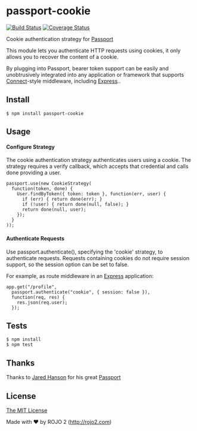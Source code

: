 # passport-cookie

[![Build Status](https://travis-ci.org/rojo2/passport-cookie.svg?branch=master)](https://travis-ci.org/rojo2/passport-cookie)
[![Coverage Status](https://coveralls.io/repos/github/rojo2/passport-cookie/badge.svg?branch=master)](https://coveralls.io/github/rojo2/passport-cookie?branch=master)

Cookie authentication strategy for [Passport](http://passportjs.org)

This module lets you authenticate HTTP requests using cookies, it only allows
you to recover the content of a cookie.

By plugging into Passport, bearer token support can be easily and unobtrusively
integrated into any application or framework that supports [Connect](http://www.senchalabs.org/connect)-style
middleware, including [Express](http://expressjs.com/)..

## Install

    $ npm install passport-cookie

## Usage

#### Configure Strategy

The cookie authentication strategy authenticates users using a cookie. The
strategy requires a verify callback, which accepts that credential and calls
done providing a user.

    passport.use(new CookieStrategy(
      function(token, done) {
        User.findByToken({ token: token }, function(err, user) {
          if (err) { return done(err); }
          if (!user) { return done(null, false); }
          return done(null, user);
        });
      }
    ));

#### Authenticate Requests

Use passport.authenticate(), specifying the 'cookie' strategy, to authenticate
requests. Requests containing cookies do not require session support, so the
session option can be set to false.

For example, as route middleware in an [Express](http://expressjs.com/)
application:

    app.get("/profile",
      passport.authenticate("cookie", { session: false }),
      function(req, res) {
        res.json(req.user);
      });

## Tests

    $ npm install
    $ npm test

## Thanks

Thanks to [Jared Hanson](https://github.com/jaredhanson) for his great [Passport](http://passportjs.org)

## License

[The MIT License](http://opensource.org/licenses/MIT)

Made with ❤ by ROJO 2 (http://rojo2.com)
